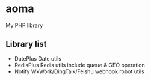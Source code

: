 # aoma
My PHP library

## Library list

- DatePlus Date utils
- RedisPlus Redis utils include queue & GEO operation
- Notify   WxWork/DingTalk/Feishu webhook robot utils
